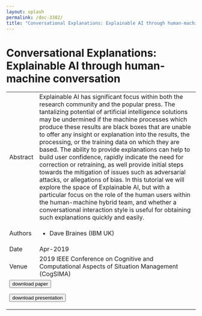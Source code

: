 ```yaml
---
layout: splash
permalink: /doc-3382/
title: "Conversational Explanations: Explainable AI through human-machine conversation"
---
```


# Conversational Explanations: Explainable AI through human-machine conversation

<table>
    <tbody>
    <tr>
        <td>Abstract</td>
        <td>Explainable AI has significant focus within both the research community and the popular press. The tantalizing potential of artificial intelligence solutions may be undermined if the machine processes which produce these results are black boxes that are unable to offer any insight or explanation into the results, the processing, or the training data on which they are based. The ability to provide explanations can help to build user confidence, rapidly indicate the need for correction or retraining, as well provide initial steps towards the mitigation of issues such as adversarial attacks, or allegations of bias. In this tutorial we will explore the space of Explainable AI, but with a particular focus on the role of the human users within the human-machine hybrid team, and whether a conversational interaction style is useful for obtaining such explanations quickly and easily.</td>
    </tr>
    <tr>
        <td>Authors</td>
        <td>
            <ul>
                <li>Dave Braines (IBM UK)</li>
            </ul>
        </td>
    </tr>
    <tr>
        <td>Date</td>
        <td>Apr-2019</td>
    </tr>
    <tr>
        <td>Venue</td>
        <td>2019 IEEE Conference on Cognitive and Computational Aspects of Situation Management (CogSIMA)</td>
    </tr>
        <tr>
            <td colspan="2">
                <form method="get" action="https://ibm.box.com/v/doc-3382-paper">
                    <button type="submit">download paper</button>
                </form>
                <form method="get" action="https://ibm.box.com/v/doc-3382-slides">
                    <button type="submit">download presentation</button>
                </form>
            </td>
        </tr>
    </tbody>
</table>
